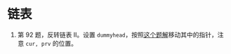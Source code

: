 # 链表

1. 第 92 题，反转链表 II。设置 `dummyhead`，按照[这个题解](https://leetcode-cn.com/problems/reverse-linked-list-ii/solution/yi-ge-neng-ying-yong-suo-you-lian-biao-t-vjx6/)移动其中的指针，注意 `cur, prv` 的位置。